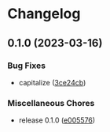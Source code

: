 # Changelog

## 0.1.0 (2023-03-16)


### Bug Fixes

* capitalize ([3ce24cb](https://github.com/polyrepo-fam/zibby-ui/commit/3ce24cb33ebfb5964d02f8444530e3c37e54db73))


### Miscellaneous Chores

* release 0.1.0 ([e005576](https://github.com/polyrepo-fam/zibby-ui/commit/e005576101d4760a80b7b7a20a0809b73ffa90ed))
